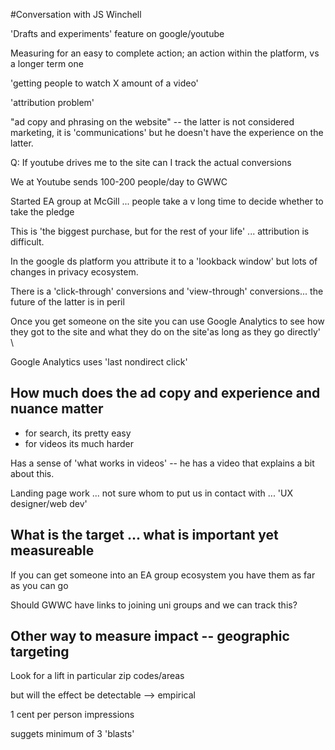 #Conversation with JS Winchell

'Drafts and experiments' feature on google/youtube

Measuring for an easy to complete action; an action within the platform,  vs a longer term one

'getting people to watch X amount of a video'


'attribution problem'

"ad copy and phrasing on the website" -- the latter is not considered marketing, it is 'communications' but he doesn't have the experience on the latter.

Q: If youtube drives me to the site can I track the actual conversions


We at Youtube sends 100-200 people/day to GWWC

Started EA group at McGill ... people take a v long time to decide whether to take the pledge

This is 'the biggest purchase, but for the rest of your life' ... attribution is difficult.

In the google ds platform you attribute it to a 'lookback window'  but lots of changes in privacy ecosystem.

There is a 'click-through' conversions and 'view-through' conversions... the future of the latter is in peril

Once you get someone on the site you can use Google Analytics to see how they got to the site and what they do on the site'as long as they go directly' \

Google Analytics uses 'last nondirect click'

## How much does the ad copy and experience and nuance matter

- for search, its pretty easy
- for videos its much harder

Has a sense of 'what works in videos' -- he has a video that explains a bit about this.


Landing page work ... not sure whom to put us in contact with ... 'UX designer/web dev'

## What is the target ... what is important yet measureable

If you can get someone into an EA group  ecosystem you have them as far as you can go

Should GWWC have links to joining uni groups and we can track this?

## Other way to measure impact -- geographic targeting

Look for a lift in particular zip codes/areas

but will the effect be detectable --> empirical

1 cent per person impressions

suggets minimum of 3 'blasts'


